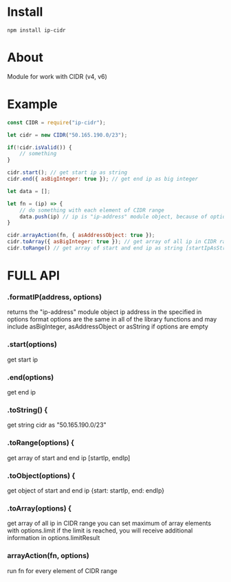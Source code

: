 # Install 
`npm install ip-cidr`

# About
Module for work with CIDR (v4, v6)

# Example
```js
const CIDR = require("ip-cidr");

let cidr = new CIDR("50.165.190.0/23"); 

if(!cidr.isValid()) {
    // something 
}

cidr.start(); // get start ip as string
cidr.end({ asBigInteger: true }); // get end ip as big integer

let data = [];

let fn = (ip) => {
    // do something with each element of CIDR range    
    data.push(ip) // ip is "ip-address" module object, because of option asAddressObject is true 
}

cidr.arrayAction(fn, { asAddressObject: true });
cidr.toArray({ asBigInteger: true }); // get array of all ip in CIDR range as big integer;
cidr.toRange() // get array of start and end ip as string [startIpAsString, endIpAsString]

```

# FULL API
### .formatIP(address, options)
returns the "ip-address" module object ip address in the specified in options format
options are the same in all of the library functions and may include asBigInteger, asAddressObject or asString if options are empty

### .start(options)
get start ip

### .end(options)
get end ip

### .toString() {
get string cidr as "50.165.190.0/23"

### .toRange(options) {
get array of start and end ip [startIp, endIp]

### .toObject(options) {
get object of start and end ip {start: startIp, end: endIp}

### .toArray(options) {
get array of all ip in CIDR range
you can set maximum of array elements with options.limit
if the limit is reached, you will receive additional information in options.limitResult

### arrayAction(fn, options)
run fn for every element of CIDR range



